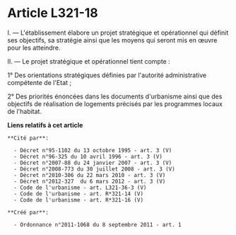 # Article L321-18

I. ― L'établissement élabore un projet stratégique et opérationnel qui définit ses objectifs, sa stratégie ainsi que les
moyens qui seront mis en œuvre pour les atteindre.

II. ― Le projet stratégique et opérationnel tient compte :

1° Des orientations stratégiques définies par l'autorité administrative compétente de l'Etat ;

2° Des priorités énoncées dans les documents d'urbanisme ainsi que des objectifs de réalisation de logements précisés par les
programmes locaux de l'habitat.

**Liens relatifs à cet article**

	**Cité par**:

	  - Décret n°95-1102 du 13 octobre 1995 - art. 3 (V)
	  - Décret n°96-325 du 10 avril 1996 - art. 3 (V)
	  - Décret n°2007-88 du 24 janvier 2007 - art. 3 (V)
	  - Décret n°2008-773 du 30 juillet 2008 - art. 3 (V)
	  - Décret n°2010-306 du 22 mars 2010 - art. 3 (V)
	  - Décret n°2012-327  du 6 mars 2012 - art. 3 (V)
	  - Code de l'urbanisme - art. L321-36-3 (V)
	  - Code de l'urbanisme - art. R*321-14 (V)
	  - Code de l'urbanisme - art. R*321-16 (V)

	**Créé par**:

	  - Ordonnance n°2011-1068 du 8 septembre 2011 - art. 1
